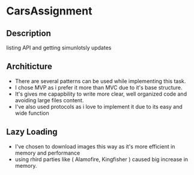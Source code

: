 # CarsAssignment

## Description

listing API and getting simunlotsly updates

## Architicture
- There are several patterns can be used while implementing this task.
- I chose MVP as i prefer it more than MVC due to it's base structure.
- It's gives me capapbility to write more clear, well organized code and avoiding large files content.
- I've also used protocols as i love to implement it due to its easy and wide function

## Lazy Loading
- I've chosen to download images this way as it's more efficient in memory and performance
- using rhird parties like ( Alamofire, Kingfisher ) caused big increase in memory.
